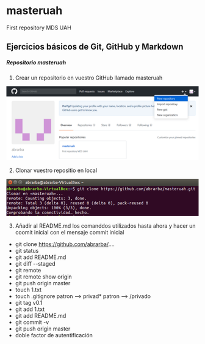 # masteruah
First repository MDS UAH
## Ejercicios básicos de Git, GitHub y Markdown
##### Repositorio masteruah
1) Crear un repositorio en vuestro GitHub llamado masteruah
<!---
Opción 1
Llamada a una imágen mediante referencia relativa al directorio del repositorio donde está guardada
-->

![CreaciónRepositorio](assets/NewRepository.PNG)


2) Clonar vuestro repositio en local
<!---
Opción 2
-->

<img alt="Clonación_Repositorio" src="assets/CloneRepository.PNG">

3) Añadir al README.md los comanddos utilizados hasta ahora y hacer un coomit inicial con el mensaje commit inicial

* git clone https://github.com/abrarba/....
* git status
* git add README.md
* git diff --staged
* git remote
* git remote show origin
* git push origin master
* touch 1.txt
* touch .gitignore
patron --> privad*
patron --> /privado
* git tag v0.1
* git add 1.txt
* git add README.md
* git commit -v
* git push origin master
* doble factor de autentificación
